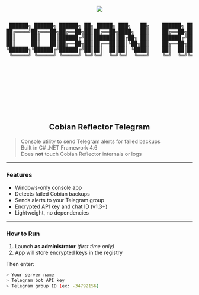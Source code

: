 <!-- Dark theme hint -->
<p align="center">
  <img src="https://img.shields.io/badge/Theme-Dark-000000?style=for-the-badge&logo=windows&logoColor=white">
</p>

<pre align="center">

 ██████╗ ██████╗ ██████╗ ██╗ █████╗ ███╗   ██╗    ██████╗ ███████╗███████╗██╗     ███████╗ ██████╗████████╗ ██████╗ ██████╗ 
██╔════╝██╔═══██╗██╔══██╗██║██╔══██╗████╗  ██║    ██╔══██╗██╔════╝██╔════╝██║     ██╔════╝██╔════╝╚══██╔══╝██╔═══██╗██╔══██╗
██║     ██║   ██║██████╔╝██║███████║██╔██╗ ██║    ██████╔╝█████╗  █████╗  ██║     █████╗  ██║        ██║   ██║   ██║██████╔╝
██║     ██║   ██║██╔══██╗██║██╔══██║██║╚██╗██║    ██╔══██╗██╔══╝  ██╔══╝  ██║     ██╔══╝  ██║        ██║   ██║   ██║██╔══██╗
╚██████╗╚██████╔╝██████╔╝██║██║  ██║██║ ╚████║    ██║  ██║███████╗██║     ███████╗███████╗╚██████╗   ██║   ╚██████╔╝██║  ██║
 ╚═════╝ ╚═════╝ ╚═════╝ ╚═╝╚═╝  ╚═╝╚═╝  ╚═══╝    ╚═╝  ╚═╝╚══════╝╚═╝     ╚══════╝╚══════╝ ╚═════╝   ╚═╝    ╚═════╝ ╚═╝  ╚═╝
                                                                                                                            
                                                                                                                            
                                                                                                                            
                                                                                                                            
                                                                                                                            
                                                                                                                            
                                                                                                                            
                                                                                                                            
                                                                                                                                                                              
</pre>

<h2 align="center">Cobian Reflector Telegram</h2>

>  Console utility to send Telegram alerts for failed backups  
>  Built in C# .NET Framework 4.6  
>  Does **not** touch Cobian Reflector internals or logs  

---

###  Features

- Windows-only console app  
- Detects failed Cobian backups  
- Sends alerts to your Telegram group  
- Encrypted API key and chat ID (v1.3+)  
- Lightweight, no dependencies  

---

###  How to Run

1. Launch **as administrator** *(first time only)*  
2. App will store encrypted keys in the registry  

Then enter:

```bash
> Your server name
> Telegram bot API key
> Telegram group ID (ex: -34792156)

